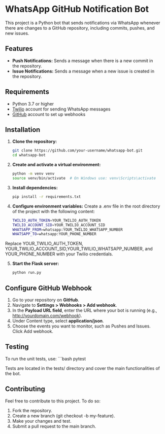 # WhatsApp GitHub Notification Bot

This project is a Python bot that sends notifications via WhatsApp whenever there are changes to a GitHub repository, including commits, pushes, and new issues.

## Features

- **Push Notifications:** Sends a message when there is a new commit in the repository.
- **Issue Notifications:** Sends a message when a new issue is created in the repository.

## Requirements

- Python 3.7 or higher
- [Twilio](https://www.twilio.com/) account for sending WhatsApp messages
- [GitHub](https://github.com/) account to set up webhooks

## Installation

1. **Clone the repository:**
    ```bash
    git clone https://github.com/your-username/whatsapp-bot.git
    cd whatsapp-bot

2. **Create and activate a virtual environment:**
    ```bash
    python -m venv venv
    source venv/bin/activate  # On Windows use: venv\Scripts\activate

3. **Install dependencies:**
    ```bash
    pip install -r requirements.txt

4. **Configure environment variables:**
Create a .env file in the root directory of the project with the following content:
    ```bash
    TWILIO_AUTH_TOKEN=YOUR_TWILIO_AUTH_TOKEN
    TWILIO_ACCOUNT_SID=YOUR_TWILIO_ACCOUNT_SID
    WHATSAPP_FROM=whatsapp:YOUR_TWILIO_WHATSAPP_NUMBER
    WHATSAPP_TO=whatsapp:YOUR_PHONE_NUMBER

Replace YOUR_TWILIO_AUTH_TOKEN, YOUR_TWILIO_ACCOUNT_SID,YOUR_TWILIO_WHATSAPP_NUMBER, and YOUR_PHONE_NUMBER with your Twilio credentials.

5. **Start the Flask server:**
    ```bash
    python run.py

## Configure GitHub Webhook

1. Go to your repository on **GitHub**.
2. Navigate to **Settings > Webhooks > Add webhook**.
3. In the **Payload URL field**, enter the URL where your bot is running (e.g., http://yourdomain.com/webhook).
4. Under Content type, select **application/json**.
5. Choose the events you want to monitor, such as Pushes and Issues.
Click Add webhook.

## Testing
To run the unit tests, use:
    ```bash
    pytest
   
Tests are located in the tests/ directory and cover the main functionalities of the bot.

## Contributing

Feel free to contribute to this project. To do so:

  1. Fork the repository.
  2. Create a new branch (git checkout -b my-feature).
  3. Make your changes and test.
  4. Submit a pull request to the main branch.



